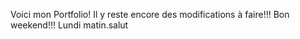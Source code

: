 Voici mon Portfolio!
Il y reste encore des modifications à faire!!!
Bon weekend!!! Lundi matin.salut

